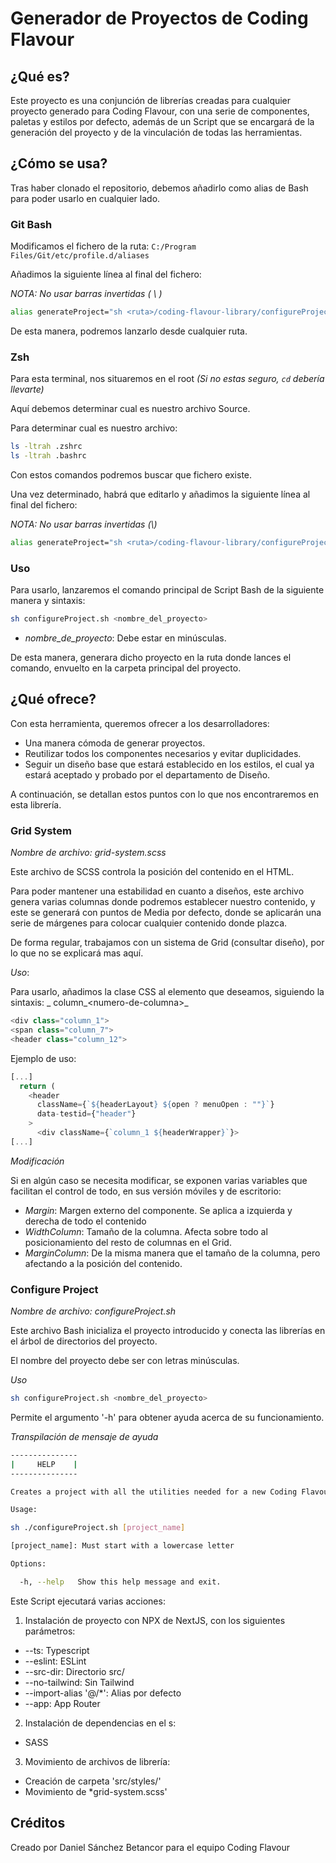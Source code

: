 # Generador de Proyectos de Coding Flavour

## ¿Qué es?

Este proyecto es una conjunción de librerías creadas para cualquier proyecto generado para Coding Flavour, con una serie de componentes, paletas y estilos por defecto, además de un Script que se encargará de la generación del proyecto y de la vinculación de todas las herramientas.

## ¿Cómo se usa?

Tras haber clonado el repositorio, debemos añadirlo como alias de Bash para poder usarlo en cualquier lado.

### Git Bash

Modificamos el fichero de la ruta: `C:/Program Files/Git/etc/profile.d/aliases`

Añadimos la siguiente línea al final del fichero:

_NOTA: No usar barras invertidas ( \ )_

```bash
alias generateProject="sh <ruta>/coding-flavour-library/configureProject.sh " $1
```

De esta manera, podremos lanzarlo desde cualquier ruta.

### Zsh

Para esta terminal, nos situaremos en el root _(Si no estas seguro, `cd` debería llevarte)_

Aquí debemos determinar cual es nuestro archivo Source.

Para determinar cual es nuestro archivo:

```bash
ls -ltrah .zshrc
ls -ltrah .bashrc
```

Con estos comandos podremos buscar que fichero existe.

Una vez determinado, habrá que editarlo y añadimos la siguiente línea al final del fichero:

_NOTA: No usar barras invertidas (\\)_

```bash
alias generateProject="sh <ruta>/coding-flavour-library/configureProject.sh " $1
```

### Uso

Para usarlo, lanzaremos el comando principal de Script Bash de la siguiente manera y sintaxis:

```sh
sh configureProject.sh <nombre_del_proyecto>
```

- _nombre_de_proyecto_: Debe estar en minúsculas.

De esta manera, generara dicho proyecto en la ruta donde lances el comando, envuelto en la carpeta principal del proyecto.

## ¿Qué ofrece?

Con esta herramienta, queremos ofrecer a los desarrolladores:

- Una manera cómoda de generar proyectos.
- Reutilizar todos los componentes necesarios y evitar duplicidades.
- Seguir un diseño base que estará establecido en los estilos, el cual ya estará aceptado y probado por el departamento de Diseño.

A continuación, se detallan estos puntos con lo que nos encontraremos en esta librería.

### Grid System

_Nombre de archivo: grid-system.scss_

Este archivo de SCSS controla la posición del contenido en el HTML.

Para poder mantener una estabilidad en cuanto a diseños, este archivo genera varias columnas donde podremos establecer nuestro contenido, y este se generará con puntos de Media por defecto, donde se aplicarán una serie de márgenes para colocar cualquier contenido donde plazca.

De forma regular, trabajamos con un sistema de Grid (consultar diseño), por lo que no se explicará mas aquí.

_Uso_:

Para usarlo, añadimos la clase CSS al elemento que deseamos, siguiendo la sintaxis: _
column\_\<numero-de-columna>_

```ts
<div class="column_1">
<span class="column_7">
<header class="column_12">
```

Ejemplo de uso:

```ts
[...]
  return (
    <header
      className={`${headerLayout} ${open ? menuOpen : ""}`}
      data-testid={"header"}
    >
      <div className={`column_1 ${headerWrapper}`}>
[...]

```

_Modificación_

Si en algún caso se necesita modificar, se exponen varias variables que facilitan el control de todo, en sus versión móviles y de escritorio:

- _Margin_: Margen externo del componente. Se aplica a izquierda y derecha de todo el contenido
- _WidthColumn_: Tamaño de la columna. Afecta sobre todo al posicionamiento del resto de columnas en el Grid.
- _MarginColumn_: De la misma manera que el tamaño de la columna, pero afectando a la posición del contenido.

### Configure Project

_Nombre de archivo: configureProject.sh_

Este archivo Bash inicializa el proyecto introducido y conecta las librerías en el árbol de directorios del proyecto.

El nombre del proyecto debe ser con letras minúsculas.

_Uso_

```sh
sh configureProject.sh <nombre_del_proyecto>
```

Permite el argumento '-h' para obtener ayuda acerca de su funcionamiento.

_Transpilación de mensaje de ayuda_

```sh
---------------
|     HELP    |
---------------

Creates a project with all the utilities needed for a new Coding Flavour project by the given name.

Usage:

sh ./configureProject.sh [project_name]

[project_name]: Must start with a lowercase letter

Options:

  -h, --help   Show this help message and exit.
```

Este Script ejecutará varias acciones:

1. Instalación de proyecto con NPX de NextJS, con los siguientes parámetros:

- --ts: Typescript
- --eslint: ESLint
- --src-dir: Directorio src/
- --no-tailwind: Sin Tailwind
- --import-alias '@/\*': Alias por defecto
- --app: App Router

2. Instalación de dependencias en el s:

- SASS

3. Movimiento de archivos de librería:

- Creación de carpeta 'src/styles/'
- Movimiento de \*grid-system.scss'

## Créditos

Creado por Daniel Sánchez Betancor para el equipo Coding Flavour
